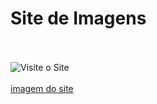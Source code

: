 # Site de Imagens
<br><br>
![Visite o Site](https://xation222.github.io/site-images)
<br><br>
[imagem do site](readme.png)
